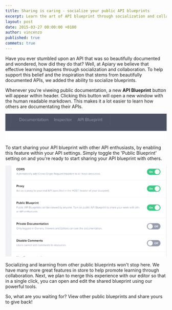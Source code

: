 ```yaml
---
title: Sharing is caring - socialize your public API blueprints
excerpt: Learn the art of API blueprint through socialization and collaboration.
layout: post
date: 2015-03-27 00:00:00 +0100
author: vincenzo
published: true
commets: true
---
```


Have you ever stumbled upon an API that was so beautifully documented and wondered, how did they do that? Well, at Apiary we believe that effective learning happens through socialization and collaboration. To help support this belief and the inspiration that stems from beautifully documented APIs, we added the ability to socialize blueprints.

Whenever you're viweing public documentation, a new **API Blueprint** button will appear within header. Clicking this button will open a new window with the human readable markdown. This makes it a lot easier to learn how others are documentating their APIs.

<img src="/images/2015-02-18-ApiBlueprint-button/apiblueprintbutton.png" />

To start sharing your API blueprint with other API enthusiasts, by enabling this feature within your API settings. Simply toggle the 'Public Blueprint' setting on and you're ready to start sharing your API blueprint with others.

<img src="/images/2015-02-18-ApiBlueprint-button/settings.png" />

Socializing and learning from other public blueprints won't stop here. We have many more great features in store to help promote learning through collaboration. Next, we plan to merge this experience with our editor so that in a single click, you can open and edit the shared blueprint using our powerful tools.

So, what are you waiting for? View other public blueprints and share yours to give back!

